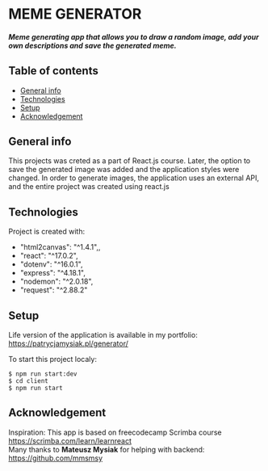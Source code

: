 # MEME GENERATOR 
##### Meme generating app that allows you to draw a random image, add your own descriptions and save the generated meme.
## Table of contents
* [General info](#general-info)
* [Technologies](#technologies)
* [Setup](#setup)
* [Acknowledgement](#acknowledgement)
## General info
This projects was creted as a part of React.js course. Later, the option to save the generated image was added and the application styles were changed. In order to generate images, the application uses an external API, and the entire project was created using react.js
## Technologies
Project is created with:
*  "html2canvas": "^1.4.1",,
*  "react": "^17.0.2",
*  "dotenv": "^16.0.1",
*  "express": "^4.18.1",
*  "nodemon": "^2.0.18",
*  "request": "^2.88.2"
## Setup 
Life version of the application is available in my portfolio: https://patrycjamysiak.pl/generator/

To start this project localy:
```
$ npm run start:dev
$ cd client
$ npm run start
```
## Acknowledgement
Inspiration: This app is based on freecodecamp Scrimba course https://scrimba.com/learn/learnreact<br>
Many thanks to <b>Mateusz Mysiak</b> for helping with backend: https://github.com/mmsmsy
